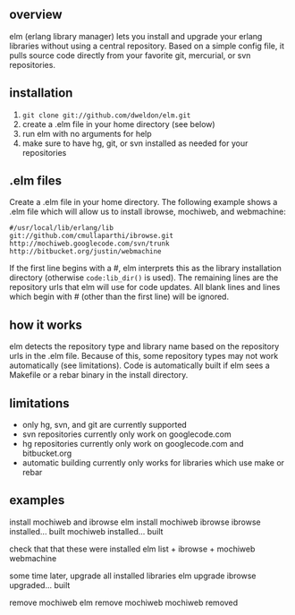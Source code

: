 overview
--------
elm (erlang library manager) lets you install and upgrade your erlang libraries
without using a central repository. Based on a simple config file, it pulls
source code directly from your favorite git, mercurial, or svn repositories.

installation
------------
1. `git clone git://github.com/dweldon/elm.git`
2. create a .elm file in your home directory (see below)
3. run elm with no arguments for help
4. make sure to have hg, git, or svn installed as needed for your repositories

.elm files
----------
Create a .elm file in your home directory. The following example shows a .elm
file which will allow us to install ibrowse, mochiweb, and webmachine:

    #/usr/local/lib/erlang/lib
    git://github.com/cmullaparthi/ibrowse.git
    http://mochiweb.googlecode.com/svn/trunk
    http://bitbucket.org/justin/webmachine

If the first line begins with a #, elm interprets this as the library
installation directory (otherwise `code:lib_dir()` is used). The remaining lines
are the repository urls that elm will use for code updates. All blank lines and
lines which begin with # (other than the first line) will be ignored.

how it works
------------
elm detects the repository type and library name based on the repository urls in
the .elm file. Because of this, some repository types may not work automatically
(see limitations). Code is automatically built if elm sees a Makefile or a rebar
binary in the install directory.

limitations
-----------
* only hg, svn, and git are currently supported
* svn repositories currently only work on googlecode.com
* hg repositories currently only work on googlecode.com and bitbucket.org
* automatic building currently only works for libraries which use make or rebar

examples
--------
install mochiweb and ibrowse
    elm install mochiweb ibrowse
    ibrowse installed... built
    mochiweb installed... built

check that that these were installed
    elm list
    + ibrowse
    + mochiweb
      webmachine

some time later, upgrade all installed libraries
    elm upgrade
    ibrowse upgraded... built

remove mochiweb
    elm remove mochiweb
    mochiweb removed
